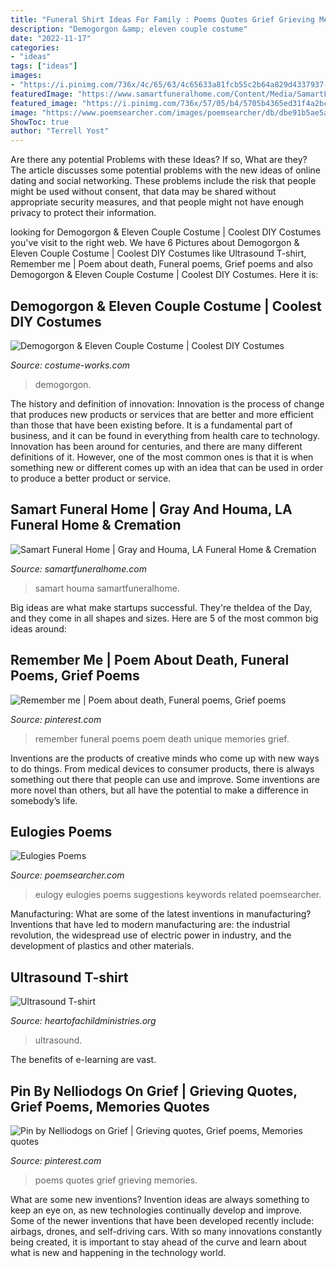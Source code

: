 ```yaml
---
title: "Funeral Shirt Ideas For Family : Poems Quotes Grief Grieving Memories"
description: "Demogorgon &amp; eleven couple costume"
date: "2022-11-17"
categories:
- "ideas"
tags: ["ideas"]
images:
- "https://i.pinimg.com/736x/4c/65/63/4c65633a81fcb55c2b64a829d4337937--memories-sayings.jpg"
featuredImage: "https://www.samartfuneralhome.com/Content/Media/SamartFuneralHome/facilities/samart-wp12.jpg"
featured_image: "https://i.pinimg.com/736x/57/05/b4/5705b4365ed31f4a2bc853f463fc3837.jpg"
image: "https://www.poemsearcher.com/images/poemsearcher/db/dbe91b5ae5a95bfbf0786c13b94d5a41.jpeg"
ShowToc: true
author: "Terrell Yost"
---
```



Are there any potential Problems with these Ideas? If so, What are they?
The article discusses some potential problems with the new ideas of online dating and social networking. These problems include the risk that people might be used without consent, that data may be shared without appropriate security measures, and that people might not have enough privacy to protect their information.

	

		
looking for Demogorgon &amp; Eleven Couple Costume | Coolest DIY Costumes you've visit to the right web. We have 6 Pictures about Demogorgon &amp; Eleven Couple Costume | Coolest DIY Costumes like Ultrasound T-shirt, Remember me | Poem about death, Funeral poems, Grief poems and also Demogorgon &amp; Eleven Couple Costume | Coolest DIY Costumes. Here it is:
		
    
## Demogorgon &amp; Eleven Couple Costume | Coolest DIY Costumes

<img loading=lazy src="https://photos.costume-works.com/full/demogorgon_n_eleven.jpg" onerror="this.onerror=null;this.src='https://tse3.mm.bing.net/th?id=OIP.0XGbtaG1B-JtYBYwjKrQDQHaKv&amp;pid=15.1';" alt="Demogorgon &amp; Eleven Couple Costume | Coolest DIY Costumes">

_Source: costume-works.com_

>demogorgon. 

	

The history and definition of innovation:
Innovation is the process of change that produces new products or services that are better and more efficient than those that have been existing before. It is a fundamental part of business, and it can be found in everything from health care to technology. Innovation has been around for centuries, and there are many different definitions of it. However, one of the most common ones is that it is when something new or different comes up with an idea that can be used in order to produce a better product or service.

    
## Samart Funeral Home | Gray And Houma, LA Funeral Home &amp; Cremation

<img loading=lazy src="https://www.samartfuneralhome.com/Content/Media/SamartFuneralHome/facilities/samart-wp12.jpg" onerror="this.onerror=null;this.src='https://tse2.mm.bing.net/th?id=OIP.CiK1jrmtbwyNmUXbNEDPawHaE8&amp;pid=15.1';" alt="Samart Funeral Home | Gray and Houma, LA Funeral Home &amp; Cremation">

_Source: samartfuneralhome.com_

>samart houma samartfuneralhome. 

	

Big ideas are what make startups successful. They're theIdea of the Day, and they come in all shapes and sizes. Here are 5 of the most common big ideas around:

    
## Remember Me | Poem About Death, Funeral Poems, Grief Poems

<img loading=lazy src="https://i.pinimg.com/736x/4c/65/63/4c65633a81fcb55c2b64a829d4337937--memories-sayings.jpg" onerror="this.onerror=null;this.src='https://tse3.mm.bing.net/th?id=OIP.oKoguu-cpn9E1oExpuON4wDbEs&amp;pid=15.1';" alt="Remember me | Poem about death, Funeral poems, Grief poems">

_Source: pinterest.com_

>remember funeral poems poem death unique memories grief. 

	

Inventions are the products of creative minds who come up with new ways to do things. From medical devices to consumer products, there is always something out there that people can use and improve. Some inventions are more novel than others, but all have the potential to make a difference in somebody’s life.

    
## Eulogies Poems

<img loading=lazy src="https://www.poemsearcher.com/images/poemsearcher/db/dbe91b5ae5a95bfbf0786c13b94d5a41.jpeg" onerror="this.onerror=null;this.src='https://tse2.mm.bing.net/th?id=OIP.Vt7bUN0EHL0Jx0wDJZTA8gHaOH&amp;pid=15.1';" alt="Eulogies Poems">

_Source: poemsearcher.com_

>eulogy eulogies poems suggestions keywords related poemsearcher. 

	

Manufacturing: What are some of the latest inventions in manufacturing?
Inventions that have led to modern manufacturing are: the industrial revolution, the widespread use of electric power in industry, and the development of plastics and other materials.

    
## Ultrasound T-shirt

<img loading=lazy src="http://www.heartofachildministries.org/uploads/1/5/7/5/15753292/s632982281610967908_p68_i4_w3024.jpeg?width=640" onerror="this.onerror=null;this.src='https://tse4.mm.bing.net/th?id=OIP.b-JC6jg8MPywI1Y_EIMquQHaJ3&amp;pid=15.1';" alt="Ultrasound T-shirt">

_Source: heartofachildministries.org_

>ultrasound. 

	

The benefits of e-learning are vast.

    
## Pin By Nelliodogs On Grief | Grieving Quotes, Grief Poems, Memories Quotes

<img loading=lazy src="https://i.pinimg.com/736x/57/05/b4/5705b4365ed31f4a2bc853f463fc3837.jpg" onerror="this.onerror=null;this.src='https://tse3.mm.bing.net/th?id=OIP.NqRur2brtxPhSqS_WbJ8rgHaMW&amp;pid=15.1';" alt="Pin by Nelliodogs on Grief | Grieving quotes, Grief poems, Memories quotes">

_Source: pinterest.com_

>poems quotes grief grieving memories. 

	

What are some new inventions?
Invention ideas are always something to keep an eye on, as new technologies continually develop and improve. Some of the newer inventions that have been developed recently include: airbags, drones, and self-driving cars. With so many innovations constantly being created, it is important to stay ahead of the curve and learn about what is new and happening in the technology world.

